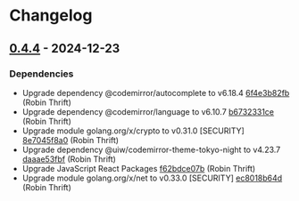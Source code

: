 # Changelog

## [0.4.4](https://github.com/RobinThrift/conveyor/releases/tag/v0.4.4) - 2024-12-23

### <!-- 4 -->Dependencies

- Upgrade dependency @codemirror/autocomplete to v6.18.4 [6f4e3b82fb](https://github.com/RobinThrift/conveyor/commit/6f4e3b82fb2debee5c55065feeffb66f3cd97821) (Robin Thrift)
- Upgrade dependency @codemirror/language to v6.10.7 [b6732331ce](https://github.com/RobinThrift/conveyor/commit/b6732331ceb8d7dfb4b9b04857aadea25d107ddb) (Robin Thrift)
- Upgrade module golang.org/x/crypto to v0.31.0 [SECURITY] [8e7045f8a0](https://github.com/RobinThrift/conveyor/commit/8e7045f8a075e5b9d0fcae08e27a295c289920b2) (Robin Thrift)
- Upgrade dependency @uiw/codemirror-theme-tokyo-night to v4.23.7 [daaae53fbf](https://github.com/RobinThrift/conveyor/commit/daaae53fbff1f0df5c873a69a1a3300abf84bd90) (Robin Thrift)
- Upgrade JavaScript React Packages [f62bdce07b](https://github.com/RobinThrift/conveyor/commit/f62bdce07b768d9e3127346a7fa63b8b975fa6d0) (Robin Thrift)
- Upgrade module golang.org/x/net to v0.33.0 [SECURITY] [ec8018b64d](https://github.com/RobinThrift/conveyor/commit/ec8018b64d0d59f39b6844e566e1ff62ee2f417b) (Robin Thrift)

[0.4.4]: https://github.com/RobinThrift/conveyor/compare/v0.4.3..v0.4.4

